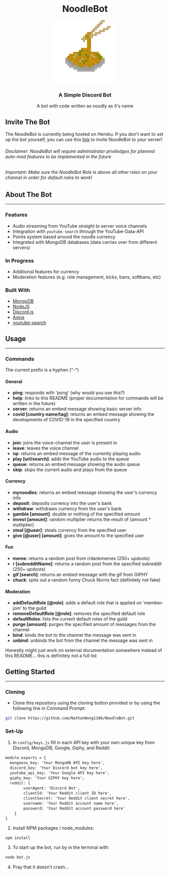 <p align"center">
  <h1 align="center"><b>NoodleBot</b></h1>
  <p align="center"><a href="#"><img src="images/noodle.png" width="200"></a></p>
  <h3 align="center">A Simple Discord Bot</h3>
  <p align="center">A bot with code written as noodly as it's name</p>
</p>

## Invite The Bot
The NoodleBot is currently being hosted on Heroku. If you don't want to set up the bot yourself, you can use this <a href =  "https://discordapp.com/oauth2/authorize?client_id=679532777221128213&scope=bot&permissions=8">link</a> to invite NoodleBot to your server!
###### Disclaimer: NoodleBot will require administrator priviledges for planned auto-mod features to be implemented in the future
###### Important: Make sure the NoodleBot Role is above all other roles on your channel in order for default roles to work!
## About The Bot
---
### Features
- Audio streaming from YouTube straight to server voice channels
- Integration with `youtube-search` through the YouTube-Data-API
- Points system based around the noodle currency
- Integrated with MongoDB databases (data carries over from different servers)

### In Progress
- Additional features for currency
- Moderation features (e.g. role management, kicks, bans, softbans, etc)

### Built With
- [MongoDB](https://www.mongodb.com/)
- [NodeJS](https://nodejs.org/en/)
- [Discord.js](https://discord.js.org/#/)
- [Axios](https://github.com/axios/axios)
- [youtube-search](https://github.com/MaxGfeller/youtube-search)

## Usage
---
### Commands
The current prefix is a hyphen ("-")

#### General
- <b>ping</b>: responds with 'pong' (why would you use this?)
- <b>help</b>: links to this README (proper documentation for commands will be written in the future)
- <b>server</b>: returns an embed message showing basic server info
- <b>covid [country name/tag]</b>: returns an embed message showing the developments of COVID-19 in the specified country

#### Audio
- <b>join</b>: joins the voice-channel the user is present in
- <b>leave</b>: leaves the voice channel
- <b>np</b>: returns an embed message of the currently playing audio
- <b>play [url/search]</b>: adds the YouTube audio to the queue
- <b>queue</b>: returns an embed message showing the audio queue
- <b>skip</b>: skips the current audio and plays from the queue

#### Currency
- <b>mynoodles</b>: returns an embed message showing the user's currency info
- <b>deposit</b>: deposits currency into the user's bank
- <b>withdraw</b>: withdraws currency from the user's bank
- <b>gamble [amount]</b>: double or nothing of the specified amount
- <b>invest [amount]</b>: random multiplier returns the result of {amount * multiplier}
- <b>steal [@user]</b>: steals currency from the specified user
- <b>give [@user] [amount]</b>: gives the amount to the specified user

#### Fun
- <b>meme</b>: returns a random post from r/dankmemes (250+ updoots)
- <b>r [subredditName]</b>: returns a random post from the specified subreddit (250+ updoots)
- <b>gif [search]</b>: returns an embed message with the gif from GIPHY
- <b>chuck</b>: spits out a random funny Chuck Norris fact (definitely not fake)

#### Moderation
- <b>addDefaultRole [@role]</b>: adds a default role that is applied on 'member-join' to the guild
- <b>removeDefaultRole [@role]</b>: removes the specified default role
- <b>defaultRoles</b>: lists the current default roles of the guild
- <b>purge [amount]</b>: purges the specified amount of messages from the channel
- <b>bind</b>: binds the bot to the channel the message was sent in
- <b>unbind</b>: unbinds the bot from the channel the message was sent in


Honestly might just work on external documentation somewhere instead of this README... this is definitely not a full list


## Getting Started
---
### Cloning
- Clone this repository using the cloning button provided or by using the following line in Command Prompt:
```sh
git clone https://github.com/NathanWong1106/NoodleBot.git
```

### Set-Up
1. In `config/keys.js` fill in each API key with your own unique key from Discord, MongoDB, Google, Giphy, and Reddit:
```JS
module.exports = {
  mongoose_key: 'Your MongoDB API key here',
  discord_key: 'Your Discord bot key here',
  youtube_api_key: 'Your Google API key here',
  giphy_key: 'Your GIPHY key here',
  reddit: {
		userAgent: 'Discord Bot',
		clientId: 'Your Reddit client ID here',
		clientSecret: 'Your Reddit client secret here',
		username: 'Your Reddit account name here',
		password: 'Your Reddit account password here'
	}
}
```
2. Install NPM packages / node_modules:
```sh
npm install
```
3. To start up the bot, run by in the terminal with:
```sh
node bot.js
```
4. Pray that it doesn't crash...
